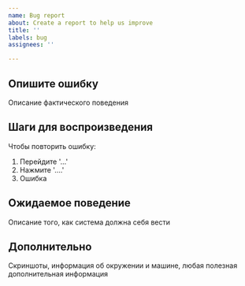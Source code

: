 ```yaml
---
name: Bug report
about: Create a report to help us improve
title: ''
labels: bug
assignees: ''

---
```


## Опишите ошибку

Описание фактического поведения

## Шаги для воспроизведения

Чтобы повторить ошибку:
1. Перейдите '...'
2. Нажмите '....'
3. Ошибка

## Ожидаемое поведение

Описание того, как система должна себя вести

## Дополнительно

Скриншоты, информация об окружении и машине, любая полезная дополнительная информация
